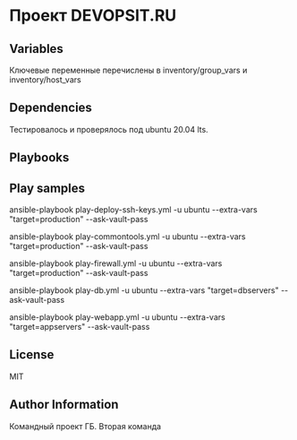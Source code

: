 Проект DEVOPSIT.RU
=========

Variables
--------------
Ключевые переменные перечислены в inventory/group_vars и inventory/host_vars

Dependencies
------------

Тестировалось и проверялось под ubuntu 20.04 lts. 

Playbooks
----------------



Play samples
------------

ansible-playbook play-deploy-ssh-keys.yml -u ubuntu --extra-vars "target=production" --ask-vault-pass  

ansible-playbook play-commontools.yml -u ubuntu --extra-vars "target=production" --ask-vault-pass  

ansible-playbook play-firewall.yml -u ubuntu --extra-vars "target=production" --ask-vault-pass  

ansible-playbook play-db.yml -u ubuntu --extra-vars "target=dbservers" --ask-vault-pass  

ansible-playbook play-webapp.yml -u ubuntu --extra-vars "target=appservers" --ask-vault-pass  

License
-------

MIT

Author Information
------------------

Командный проект ГБ. Вторая команда   
